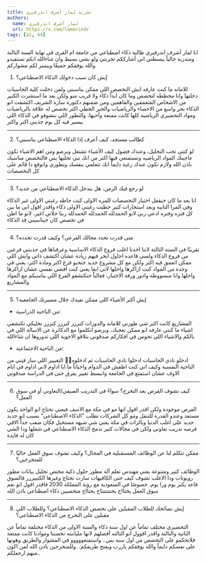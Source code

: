```yaml
---
title: تجربة لمار أشرف اندرقيري
authors:
  name: لمار أشرف اندرقيري
  url: https://x.com/lamarindr
tags: [ai, 44]
---
```

انا لمار أشرف اندرقيري طالبة ذكاء اصطناعي من جامعة ام القرى في نهاية السنة التالتة ومتدربة حالياً
يبسطني اني أشارككم تجربتي ولو بشي بسيط وان شاءالله انكم تستفيدو والله يوفقكم جميعًا وييسر لكم مشواركم 

1. إيش كان سبب دخولك الذكاء الاصطناعي؟

للامانه ما كنت عارفه ايش التخصص اللي ممكن يناسبني ولمن دخلت كلية الحاسبات دخلتها وانا مخططه لتخصص وما كان ابداً ذكاء ولا قريب منو
ولكن بعد ما استشرت الكتير من الاشخاص المتعمقين والفاهمين ومن ضمنهم دكتورة سارة الشريف اكتشفت انو الذكاء بحر واسع من الاحصاء والرياضيات والجبر الخطي اكتر تخصص له علاقة بالرياضيات ومواد التحضيري الرياضية كلها كانت ممتعة وأحبها، والتطور اللي بنشوفو في الذكاء اللي بيسير فيه كل يوم جذبني اكتر واكتر 

---
<!-- truncate -->


2. كطالب مستجد، كيف أعرف إذا الذكاء الاصطناعي يناسبني؟

لو كنتي تحب التحليل، وعندك فضول كيف الأشياء تشتغل وبرضو ومن اهم الاشياء تكون عاجبتك المواد الرياضيه وتستمتعي فيها اكتر من انك تبي تحليها بس فالتخصص مناسبك باذن الله ولازم تكون عندك رغبة دايماً انك تتعلمي بنفسك وتطوري واتوقع دا قائم على كل التخصصات

---

3. لو رجع فيك الزمن، هل بتدخل الذكاء الاصطناعي من جديد؟

انا بعد ما كان حيقفل اختيار التخصصات للمره الاولى كنت حاطه رغبتي الاولى غير الذكاء وفي المرا التانيه وبعد استخارات كتير حطيت رغبتي الاولى ذكاء 
واقدر اقول اني ما بين كل فتره وفتره ادعي ربي لانو الحمدلله الحمدلله الحمدلله ربنا خلاني اغير، لانو ما اظن في تخصص كان حيناسبني قد الذكاء

---


4. متى قدرت تحدد مجالك الفرعي؟ وكيف قدرت تحدده؟

تقريبًا في السنة التالتة لاننا اخدنا اغلب فروع الذكاء الاساسية وعرفناها في جذبنني فرعين من فروع الذكاء ولسى قاعده احاول ابحر فيهم زيادة عشان اكتشف ذاتي وايش اللي ممكن اتعمق فيه اكتر
ولكن مع كل مشروع جديد حتحبو فرع اكتر ومادة اكتر، يعني في وحدة من المواد كنت ازاكرها واحلها لاني ابغا يعني كنت افضي نفسي عشان ازاكرها واحلها وانا مبسووطه وادور ورقة الاختبار، فغالباً حتكتشفو الفرع اللي يناسبكم مع المواد والمشاريع

---

5. إيش أكثر الأشياء اللي ممكن تفيدك خلال مسيرتك الجامعية؟

- من الناحية الدراسية: 

المشاريع كانت اكتر شي طورني للامانه والدورات كنززز كنززز كنززز تخليكي تكتشفي اشياء ما كنتي عارفه انو ممكن تعجبك، وبرضو اتكلموا مع الدكاترة عن الاسالة اللي في بالكم والاشياء اللي تحوس في افكاركم صدقوني بتلاقو الاجوبة اللي تدوروها ان شاءالله 

- من الناحية الاجتماعية:

ادخلو نادي الحاسبات ادخلوا نادي الحاسبات ثم ادخلوه🙏🏻
التغييير اللي سار فيني من الناحية النفسية وكيف اني كنت اطفش في الدوام واحياناً ما ابا اداوم 
لاني اداوم في ايام الاوف عشان استمتع في الجامعة وانبسط تغيير يفرق حتى في الدراسة صدقوني

---

6. كيف تشوف الفرص بعد التخرج؟ سواءً في التدريب الصيفي/التعاوني أو في سوق العمل؟

الفرص موجودة ولكن اقدر اقول انها مو في مكة مع الاسف فيعني تحتاج انو الواحد يكون مستعد وعندو القدرة للتنقل
ومو كل الشركات تطلب "الذكاء الاصطناعي" بسبب انو جديد جديد على اغلب الدنيا وبالزات في مكة يعني شي شبهه مستحيل فكان صعب جداً الاقي فرصه تدريب تعاوني ولكن في مجالات كتير تدمج الذكاء الاصطناعي في شغلها ودا الشي كان له فايدة

---


7. ممكن تتكلم لنا عن الوظائف المستقبلية في المجال؟ وكيف تشوف سوق العمل حاليًا للمتخرجين؟

الوظائف كتير ومتنوعة يعني مهندس تعلم آلة مطور حلول ذكية مختص تحليل بيانات مطور روبوتات ودا الاغلب نشوف كيف حتى الكافيهات سارت تحتاج وغيرها الكتييررر فالسوق قاعد يكبر يوم ورا يوم، خصوصًا في السعودية مع رؤية المملكة 2030 فاقدر اقول انو نعم سوق العمل يحتااج يحتتتتتتاج يحتااج متخصيين ذكاء اصطناعي باذن الله 

---

8. إيش نصائحك للطلاب المقبلين على تخصص الذكاء الاصطناعي؟ وللطلاب اللي مقبلين على التخرج من الذكاء الاصطناعي؟

التحضيري مختلف تماماً عن اول سنة ذكاء 
والسنة الاولى من الذكاء مختلفة تماماً عن التانية والتالتة واقدر اقوول انو التالته أفضلهم لانها مليانننه تخصننا وموادنا كانت ممتعة فلاتحكمو على التخصص من اول سنة بس.. 
واستمتعووووو في المشوار والطريق وهونها على نفسكم دايماً والله يوفقكم ياررب ويفتح طريقكم..
وللمتخرجين باذن الله لمن اكون منهم ارجعلكم..
